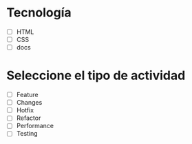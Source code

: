 # Tecnología

- [ ] HTML
- [ ] CSS
- [ ] docs

# Seleccione el tipo de actividad

- [ ] Feature
- [ ] Changes
- [ ] Hotfix
- [ ] Refactor
- [ ] Performance
- [ ] Testing
